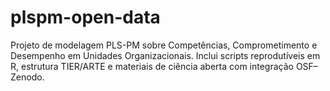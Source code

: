 # plspm-open-data
Projeto de modelagem PLS-PM sobre Competências, Comprometimento e Desempenho em Unidades Organizacionais. Inclui scripts reprodutíveis em R, estrutura TIER/ARTE e materiais de ciência aberta com integração OSF–Zenodo.
